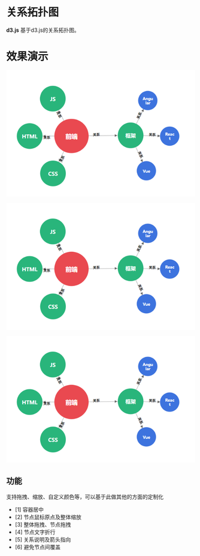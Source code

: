 # 关系拓扑图

**d3.js** 基于d3.js的关系拓扑图。

# 效果演示

<img src="./img.png" width="636"/>

![图片alt](/img.png "图片title")

![图片alt](./img.png "图片title")

## 功能

支持拖拽、缩放、自定义颜色等，可以基于此做其他的方面的定制化

- [1] 容器居中
- [2] 节点鼠标原点及整体缩放
- [3] 整体拖拽、节点拖拽
- [4] 节点文字折行
- [5] 关系说明及箭头指向
- [6] 避免节点间覆盖

